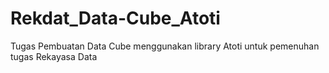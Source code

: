 # Rekdat_Data-Cube_Atoti
Tugas Pembuatan Data Cube menggunakan library Atoti untuk pemenuhan tugas Rekayasa Data
